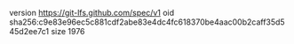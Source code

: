 version https://git-lfs.github.com/spec/v1
oid sha256:c9e83e96ec5c881cdf2abe83e4dc4fc618370be4aac00b2caff35d545d2ee7c1
size 1976
